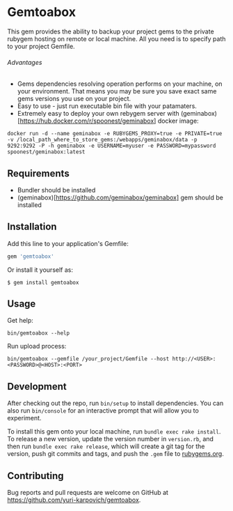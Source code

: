 # Gemtoabox

This gem provides the ability to backup your project gems to the private rubygem hosting on remote or local machine.
All you need is to specify path to your project Gemfile. 
 
###### Advantages 
- Gems dependencies resolving operation performs on your machine, on your environment. 
 That means you may be sure you save exact same gems versions you use on your project.
- Easy to use - just run executable bin file with your patamaters.
- Extremely easy to deploy your own rebygem server with (geminabox)[https://hub.docker.com/r/spoonest/geminabox] docker image:
 
```
docker run -d --name geminabox -e RUBYGEMS_PROXY=true -e PRIVATE=true -v /local_path_where_to_store_gems:/webapps/geminabox/data -p 9292:9292 -P -h geminabox -e USERNAME=myuser -e PASSWORD=mypassword spoonest/geminabox:latest
```

## Requirements

 - Bundler should be installed 
 - (geminabox)[https://github.com/geminabox/geminabox] gem should be installed
 
## Installation

Add this line to your application's Gemfile:

```ruby
gem 'gemtoabox'
```

Or install it yourself as:

    $ gem install gemtoabox

## Usage

Get help: 

    bin/gemtoabox --help

Run upload process:

    bin/gemtoabox --gemfile /your_project/Gemfile --host http://<USER>:<PASSWORD>@<HOST>:<PORT>

## Development

After checking out the repo, run `bin/setup` to install dependencies. You can also run `bin/console` for an interactive prompt that will allow you to experiment.

To install this gem onto your local machine, run `bundle exec rake install`. To release a new version, update the version number in `version.rb`, and then run `bundle exec rake release`, which will create a git tag for the version, push git commits and tags, and push the `.gem` file to [rubygems.org](https://rubygems.org).

## Contributing

Bug reports and pull requests are welcome on GitHub at https://github.com/yuri-karpovich/gemtoabox.


